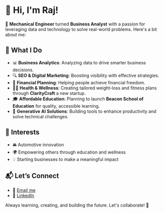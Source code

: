 # 👋 Hi, I'm Raj!

🚀 **Mechanical Engineer** turned **Business Analyst** with a passion for leveraging data and technology to solve real-world problems. Here's a bit about me:

## 💼 What I Do
- 📊 **Business Analytics**: Analyzing data to drive smarter business decisions.
- 🔍 **SEO & Digital Marketing**: Boosting visibility with effective strategies.
- 💼 **Financial Planning**: Helping people achieve financial freedom.
- 🏋️‍♂️ **Health & Wellness**: Creating tailored weight-loss and fitness plans through **ClarityCraft** a new startup.
- 🎓 **Affordable Education**: Planning to launch **Beacon School of Education** for quality, accessible learning.
- 🤖 **Generative AI Solutions**: Building tools to enhance productivity and solve technical challenges.

## 🌟 Interests
- 🚘 Automotive innovation
- 🌍 Empowering others through education and wellness
- 💡 Starting businesses to make a meaningful impact

## 📬 Let’s Connect
- 💌 [Email me](saivignesh2k16@gmail.com)
- 🔗 [LinkedIn](#https://www.linkedin.com/in/rajmurthi-k-m-4b86a1118/)

Always learning, creating, and building the future. Let's collaborate! 🤝
